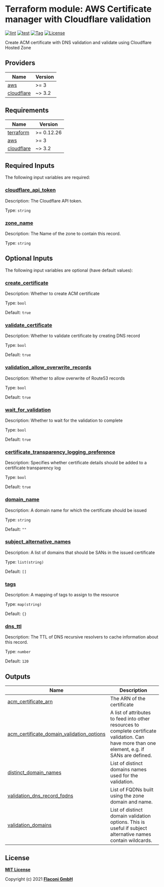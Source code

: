 # Terraform module: AWS Certificate manager with Cloudflare validation

[![lint](https://github.com/flaconi/terraform-aws-acm-cloudflare/workflows/lint/badge.svg)](https://github.com/flaconi/terraform-aws-acm-cloudflare/actions?query=workflow%3Alint)
[![test](https://github.com/flaconi/terraform-aws-acm-cloudflare/workflows/test/badge.svg)](https://github.com/flaconi/terraform-aws-acm-cloudflare/actions?query=workflow%3Atest)
[![Tag](https://img.shields.io/github/tag/flaconi/terraform-aws-acm-cloudflare.svg)](https://github.com/flaconi/terraform-aws-acm-cloudflare/releases)
[![License](https://img.shields.io/badge/license-MIT-blue.svg)](https://opensource.org/licenses/MIT)

Create ACM certificate with DNS validation and validate using Cloudflare Hosted Zone

<!-- TFDOCS_HEADER_START -->


<!-- TFDOCS_HEADER_END -->

<!-- TFDOCS_PROVIDER_START -->
## Providers

| Name | Version |
|------|---------|
| <a name="provider_aws"></a> [aws](#provider\_aws) | >= 3 |
| <a name="provider_cloudflare"></a> [cloudflare](#provider\_cloudflare) | ~> 3.2 |

<!-- TFDOCS_PROVIDER_END -->

<!-- TFDOCS_REQUIREMENTS_START -->
## Requirements

| Name | Version |
|------|---------|
| <a name="requirement_terraform"></a> [terraform](#requirement\_terraform) | >= 0.12.26 |
| <a name="requirement_aws"></a> [aws](#requirement\_aws) | >= 3 |
| <a name="requirement_cloudflare"></a> [cloudflare](#requirement\_cloudflare) | ~> 3.2 |

<!-- TFDOCS_REQUIREMENTS_END -->

<!-- TFDOCS_INPUTS_START -->
## Required Inputs

The following input variables are required:

### <a name="input_cloudflare_api_token"></a> [cloudflare\_api\_token](#input\_cloudflare\_api\_token)

Description: The Cloudflare API token.

Type: `string`

### <a name="input_zone_name"></a> [zone\_name](#input\_zone\_name)

Description: The Name of the zone to contain this record.

Type: `string`

## Optional Inputs

The following input variables are optional (have default values):

### <a name="input_create_certificate"></a> [create\_certificate](#input\_create\_certificate)

Description: Whether to create ACM certificate

Type: `bool`

Default: `true`

### <a name="input_validate_certificate"></a> [validate\_certificate](#input\_validate\_certificate)

Description: Whether to validate certificate by creating DNS record

Type: `bool`

Default: `true`

### <a name="input_validation_allow_overwrite_records"></a> [validation\_allow\_overwrite\_records](#input\_validation\_allow\_overwrite\_records)

Description: Whether to allow overwrite of Route53 records

Type: `bool`

Default: `true`

### <a name="input_wait_for_validation"></a> [wait\_for\_validation](#input\_wait\_for\_validation)

Description: Whether to wait for the validation to complete

Type: `bool`

Default: `true`

### <a name="input_certificate_transparency_logging_preference"></a> [certificate\_transparency\_logging\_preference](#input\_certificate\_transparency\_logging\_preference)

Description: Specifies whether certificate details should be added to a certificate transparency log

Type: `bool`

Default: `true`

### <a name="input_domain_name"></a> [domain\_name](#input\_domain\_name)

Description: A domain name for which the certificate should be issued

Type: `string`

Default: `""`

### <a name="input_subject_alternative_names"></a> [subject\_alternative\_names](#input\_subject\_alternative\_names)

Description: A list of domains that should be SANs in the issued certificate

Type: `list(string)`

Default: `[]`

### <a name="input_tags"></a> [tags](#input\_tags)

Description: A mapping of tags to assign to the resource

Type: `map(string)`

Default: `{}`

### <a name="input_dns_ttl"></a> [dns\_ttl](#input\_dns\_ttl)

Description: The TTL of DNS recursive resolvers to cache information about this record.

Type: `number`

Default: `120`

<!-- TFDOCS_INPUTS_END -->

<!-- TFDOCS_OUTPUTS_START -->
## Outputs

| Name | Description |
|------|-------------|
| <a name="output_acm_certificate_arn"></a> [acm\_certificate\_arn](#output\_acm\_certificate\_arn) | The ARN of the certificate |
| <a name="output_acm_certificate_domain_validation_options"></a> [acm\_certificate\_domain\_validation\_options](#output\_acm\_certificate\_domain\_validation\_options) | A list of attributes to feed into other resources to complete certificate validation. Can have more than one element, e.g. if SANs are defined. |
| <a name="output_distinct_domain_names"></a> [distinct\_domain\_names](#output\_distinct\_domain\_names) | List of distinct domains names used for the validation. |
| <a name="output_validation_dns_record_fqdns"></a> [validation\_dns\_record\_fqdns](#output\_validation\_dns\_record\_fqdns) | List of FQDNs built using the zone domain and name. |
| <a name="output_validation_domains"></a> [validation\_domains](#output\_validation\_domains) | List of distinct domain validation options. This is useful if subject alternative names contain wildcards. |

<!-- TFDOCS_OUTPUTS_END -->


## License

**[MIT License](LICENSE)**

Copyright (c) 2021 **[Flaconi GmbH](https://github.com/flaconi)**
